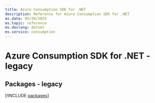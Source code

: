 ```yaml
---
title: Azure Consumption SDK for .NET
description: Reference for Azure Consumption SDK for .NET
ms.date: 05/29/2025
ms.topic: reference
ms.devlang: dotnet
ms.service: consumption
---
```

# Azure Consumption SDK for .NET - legacy
## Packages - legacy
[!INCLUDE [packages](consumption-index.md)]